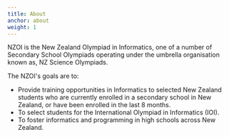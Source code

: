 ```yaml
---
title: About
anchor: about
weight: 1
---
```


NZOI is the New Zealand Olympiad in Informatics, one of a number of Secondary School Olympiads operating under the umbrella organisation known as, NZ Science Olympiads.

The NZOI's goals are to:

- Provide training opportunities in Informatics to selected New Zealand students who are currently enrolled in a secondary school in New Zealand, or have been enrolled in the last 8 months.
- To select students for the International Olympiad in Informatics (IOI).
- To foster informatics and programming in high schools across New Zealand.

